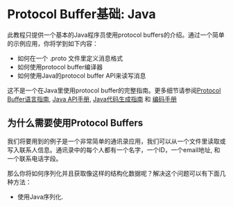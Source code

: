 # Protocol Buffer基础: Java

此教程只提供一个基本的Java程序员使用protocol buffers的介绍。通过一个简单的示例应用，你将学到如下内容：
* 如何在一个 .proto 文件里定义消息格式
* 如何使用protocol buffer编译器
* 如何使用Java的protocol buffer API来读写消息

这不是一个在Java里使用protocol buffer的完整指南。更多细节请参阅[Protocol Buffer语言指南](../Overview/LanguageGuideProto3.md), [Java API手册](https://developers.google.com/protocol-buffers/docs/reference/java/), [Java代码生成指南](https://developers.google.com/protocol-buffers/docs/reference/java-generated) 和 [编码手册](https://developers.google.com/protocol-buffers/docs/encoding)

## 为什么需要使用Protocol Buffers

我们将要用到的例子是一个非常简单的通讯录应用，我们可以从一个文件里读取或写入联系人信息。通讯录中的每个人都有一个名字，一个ID，一个email地址, 和一个联系电话字段。

那么你将如何序列化并且获取像这样的结构化数据呢？解决这个问题可以有下面几种方法：

* 使用Java序列化. 